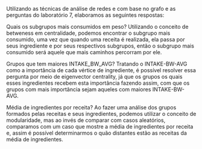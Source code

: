 Utilizando as técnicas de análise de redes e com base no grafo e as perguntas do laboratório 7, elaboramos as seguintes respostas:

Quais os subgrupos mais consumidos em peso?
  Utilizando o conceito de betweness em centralidade, podemos encontrar o subgrupo mais consumido, uma vez que quando uma receita é realizada, ela passa por seus ingrediente e por seus respectivos subgrupos, 
então o subgrupo mais consumido será aquele que mais caminhos percorram por ele.

Grupos que tem maiores INTAKE_BW_AVG?
  Tratando o INTAKE-BW-AVG como a importância de cada vértice de ingrediente, é possível resolver essa pergunta por meio de eigenvector centrality, já que os grupos os quais esses ingredientes recebem esta importância
fazendo assim, com que os grupos com mais importância sejam aqueles com maiores INTAKE-BW-AVG.

Média de ingredientes por receita?
  Ao fazer uma análise dos grupos formados pelas receitas e seus ingredientes, podemos utilizar o conceito de modularidade, mas ao invés de comparar com casos aleatórios, comparamos com um caso que mostre a média
de ingredientes por receita e, assim é possível determinarmos o quão distantes estão as receitas da média de ingredientes.
